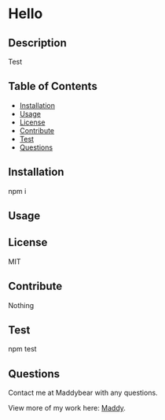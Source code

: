 
  # Hello

  ## Description 
  Test

  ## Table of Contents
  * [Installation](#installation)
  * [Usage](#usage)
  * [License](#license)
  * [Contribute](#contribute)
  * [Test](#test)
  * [Questions](#questions)
  
  ## Installation

  npm i

  ## Usage

  

  ## License

  MIT

  ## Contribute

  Nothing

  ## Test

  npm test

  ## Questions

  Contact me at Maddybear with any questions. 

  View more of my work here: [Maddy](https://github.com/Maddy).




